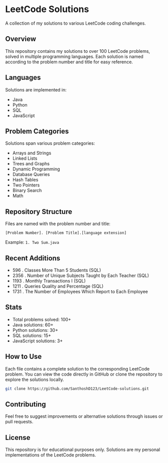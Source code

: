 # LeetCode Solutions

A collection of my solutions to various LeetCode coding challenges.

## Overview

This repository contains my solutions to over 100 LeetCode problems, solved in multiple programming languages. Each solution is named according to the problem number and title for easy reference.

## Languages

Solutions are implemented in:
- Java
- Python
- SQL
- JavaScript

## Problem Categories

Solutions span various problem categories:
- Arrays and Strings
- Linked Lists
- Trees and Graphs
- Dynamic Programming
- Database Queries
- Hash Tables
- Two Pointers
- Binary Search
- Math

## Repository Structure

Files are named with the problem number and title:
```
[Problem Number]. [Problem Title].[language extension]
```

Example: `1. Two Sum.java`

## Recent Additions

- 596 . Classes More Than 5 Students (SQL)
- 2356 . Number of Unique Subjects Taught by Each Teacher (SQL)
- 1193 . Monthly Transactions I (SQL)
- 1211 . Queries Quality and Percentage (SQL)
- 1731 . The Number of Employees Which Report to Each Employee

## Stats

- Total problems solved: 100+
- Java solutions: 60+
- Python solutions: 30+
- SQL solutions: 15+
- JavaScript solutions: 3+

## How to Use

Each file contains a complete solution to the corresponding LeetCode problem. You can view the code directly in GitHub or clone the repository to explore the solutions locally.

```bash
git clone https://github.com/SanthoshD123/LeetCode-solutions.git
```

## Contributing

Feel free to suggest improvements or alternative solutions through issues or pull requests.

## License

This repository is for educational purposes only. Solutions are my personal implementations of the LeetCode problems.
